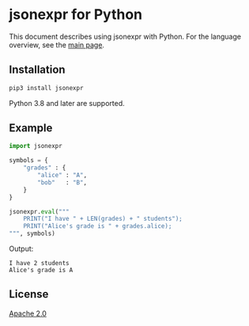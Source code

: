 # jsonexpr for Python

This document describes using jsonexpr with Python.
For the language overview, see the [main page](https://github.com/markuskimius/jsonexpr).


## Installation

```sh
pip3 install jsonexpr
```

Python 3.8 and later are supported.


## Example

```python
import jsonexpr

symbols = {
    "grades" : {
        "alice" : "A",
        "bob"   : "B",
    }
}

jsonexpr.eval("""
    PRINT("I have " + LEN(grades) + " students");
    PRINT("Alice's grade is " + grades.alice);
""", symbols)
```

Output:

```
I have 2 students
Alice's grade is A
```


## License

[Apache 2.0](https://github.com/markuskimius/jsonexpr/blob/main/LICENSE)


